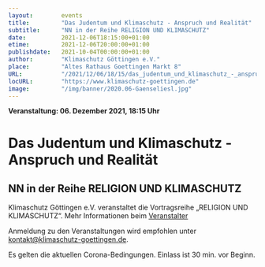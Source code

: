 ```yaml
---
layout:        events
title:         "Das Judentum und Klimaschutz - Anspruch und Realität"
subtitle:      "NN in der Reihe RELIGION UND KLIMASCHUTZ"
date:          2021-12-06T18:15:00+01:00
etime:         2021-12-06T20:00:00+01:00
publishdate:   2021-10-04T00:00:00+01:00
author:        "Klimaschutz Göttingen e.V."
place:         "Altes Rathaus Goettingen Markt 8"
URL:           "/2021/12/06/18/15/das_judentum_und_klimaschutz_-_anspruch_und_realitaet"
locURL:        "https://www.klimaschutz-goettingen.de"
image:         "/img/banner/2020.06-Gaenseliesl.jpg"
---
```


**Veranstaltung: 06. Dezember 2021, 18:15 Uhr**

Das Judentum und Klimaschutz - Anspruch und Realität
===========

NN in der Reihe RELIGION UND KLIMASCHUTZ
-----------

Klimaschutz Göttingen e.V. veranstaltet die Vortragsreihe „RELIGION UND KLIMASCHUTZ“.
Mehr Informationen beim [Veranstalter](https://www.klimaschutz-goettingen.de)


Anmeldung zu den Veranstaltungen wird empfohlen unter
[kontakt@klimaschutz-goettingen.de](mailto:kontakt@klimaschutz-goettingen.de).

Es gelten die aktuellen Corona-Bedingungen. Einlass ist 30 min. vor Beginn.
